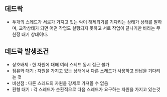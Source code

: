 ## 데드락
- 두개의 스레드가 서로가 가지고 잇는 락이 해제되기를 기다리는 상태가 상태를 말하며, 교착상태가 되면 어떤 작업도 실행되지 못하고 서로 작업이 끝나기만 바라는 무한정 대기 상태이다.
## 데드락 발생조건
- 상호배제 : 한 자원에 대해 여러 스레드 동시 접근 불가
- 점유와 대기 : 자원을 가지고 있는 상태에서 다른 스레드가 사용하고 반납을 기다리는 것
- 비선점 : 다른 스레드의 자원을 강제로 가져올 수 없음
- 환형 대기 : 각 스레드가 순환적으로 다음 스레드가 요구하는 자원을 가지고 있는것

